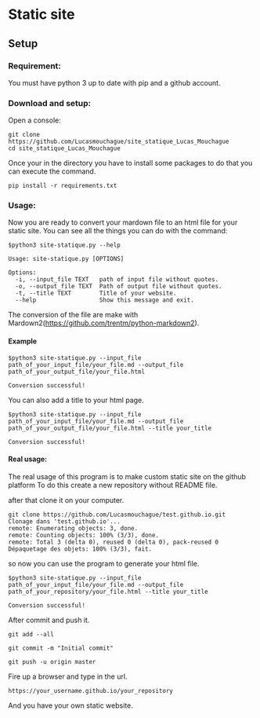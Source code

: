 # Static site

## Setup
### Requirement:
You must have python 3 up to date with pip and a github account.

### Download and setup:
Open a console:
```
git clone https://github.com/Lucasmouchague/site_statique_Lucas_Mouchague
cd site_statique_Lucas_Mouchague
```
Once your in the directory you have to install some packages to do that you can execute the command.
```
pip install -r requirements.txt
```
### Usage:
Now you are ready to convert your mardown file to an html file for your static site.
You can see all the things you can do with the command:
```
$python3 site-statique.py --help

Usage: site-statique.py [OPTIONS]

Options:
  -i, --input_file TEXT   path of input file without quotes.
  -o, --output_file TEXT  Path of output file without quotes.
  -t, --title TEXT        Title of your website.
  --help                  Show this message and exit.
```
The conversion of the file are make with Mardown2(https://github.com/trentm/python-markdown2).

#### Example
```
$python3 site-statique.py --input_file path_of_your_input_file/your_file.md --output_file path_of_your_output_file/your_file.html

Conversion successful!
```
You can also add a title to your html page.
```
$python3 site-statique.py --input_file path_of_your_input_file/your_file.md --output_file path_of_your_output_file/your_file.html --title your_title

Conversion successful!
```
#### Real usage:
The real usage of this program is to make custom static site on the github platform
To do this create a new repository without README file.

after that clone it on your computer.
```
git clone https://github.com/Lucasmouchague/test.github.io.git
Clonage dans 'test.github.io'...
remote: Enumerating objects: 3, done.
remote: Counting objects: 100% (3/3), done.
remote: Total 3 (delta 0), reused 0 (delta 0), pack-reused 0
Dépaquetage des objets: 100% (3/3), fait.
```
so now you can use the program to generate your html file.
```
$python3 site-statique.py --input_file path_of_your_input_file/your_file.md --output_file path_of_your_repository/your_file.html --title your_title

Conversion successful!
```
After commit and push it.

```
git add --all

git commit -m "Initial commit"

git push -u origin master
```
Fire up a browser and type in the url.
```
https://your_username.github.io/your_repository
```
And you have your own static website.